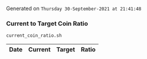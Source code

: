 Generated on `Thursday 30-September-2021 at 21:41:48`

### Current to Target Coin Ratio
`current_coin_ratio.sh`

Date|Current|Target|Ratio
---|---|---|---
